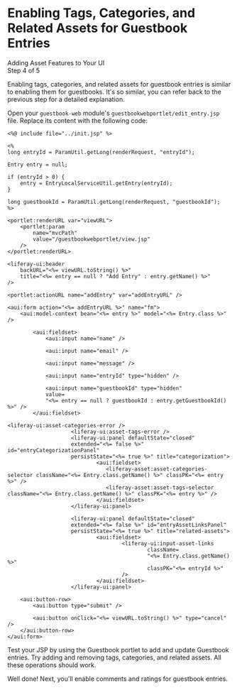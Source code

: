 # Enabling Tags, Categories, and Related Assets for Guestbook Entries [](id=enabling-tags-categories-and-related-assets-for-guestbook-entries)

<div class="learn-path-step">
    <p>Adding Asset Features to Your UI<br>Step 4 of 5</p>
</div>

Enabling tags, categories, and related assets for guestbook entries is similar 
to enabling them for guestbooks. It's so similar, you can refer back to the 
previous step for a detailed explanation. 

Open your `guestbook-web` module's `guestbookwebportlet/edit_entry.jsp` file. 
Replace its content with the following code: 

    <%@ include file="../init.jsp" %>

    <%
    long entryId = ParamUtil.getLong(renderRequest, "entryId");

    Entry entry = null;

    if (entryId > 0) {
        entry = EntryLocalServiceUtil.getEntry(entryId);
    }

    long guestbookId = ParamUtil.getLong(renderRequest, "guestbookId");
    %>

    <portlet:renderURL var="viewURL">
        <portlet:param 
            name="mvcPath" 
            value="/guestbookwebportlet/view.jsp" 
        />
    </portlet:renderURL>

    <liferay-ui:header
        backURL="<%= viewURL.toString() %>"
        title="<%= entry == null ? "Add Entry" : entry.getName() %>"
    />

    <portlet:actionURL name="addEntry" var="addEntryURL" />

    <aui:form action="<%= addEntryURL %>" name="fm">
        <aui:model-context bean="<%= entry %>" model="<%= Entry.class %>" />

            <aui:fieldset>
                <aui:input name="name" />

                <aui:input name="email" />

                <aui:input name="message" />

                <aui:input name="entryId" type="hidden" />

                <aui:input name="guestbookId" type="hidden" 
                value=
                "<%= entry == null ? guestbookId : entry.getGuestbookId() %>" />
            </aui:fieldset>

    <liferay-ui:asset-categories-error />
                        <liferay-ui:asset-tags-error />
                        <liferay-ui:panel defaultState="closed" 
                        extended="<%= false %>" id="entryCategorizationPanel" 
                        persistState="<%= true %>" title="categorization">
                                <aui:fieldset>
                                   <liferay-asset:asset-categories-selector className="<%= Entry.class.getName() %>" classPK="<%= entry %>" />
                                   <liferay-asset:asset-tags-selector className="<%= Entry.class.getName() %>" classPK="<%= entry %>" />
                                </aui:fieldset>
                        </liferay-ui:panel>

                        <liferay-ui:panel defaultState="closed" 
                        extended="<%= false %>" id="entryAssetLinksPanel" 
                        persistState="<%= true %>" title="related-assets">
                                <aui:fieldset>
                                        <liferay-ui:input-asset-links
                                                className=
                                                "<%= Entry.class.getName() %>"
                                                classPK="<%= entryId %>"
                                        />
                                </aui:fieldset>
                        </liferay-ui:panel>

        <aui:button-row>
            <aui:button type="submit" />

            <aui:button onClick="<%= viewURL.toString() %>" type="cancel" />
        </aui:button-row>
    </aui:form>

Test your JSP by using the Guestbook portlet to add and update Guestbook 
entries. Try adding and removing tags, categories, and related assets. All these 
operations should work. 

Well done! Next, you'll enable comments and ratings for guestbook entries. 
